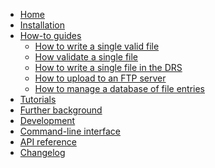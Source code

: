 <!---
Navigation specification

See https://oprypin.github.io/mkdocs-literate-nav/
-->
- [Home](index.md)
- [Installation](installation.md)
- [How-to guides](how-to-guides/index.md)
    - [How to write a single valid file](how-to-guides/how-to-write-a-single-valid-file.py)
    - [How validate a single file](how-to-guides/how-to-validate-a-single-file.py)
    - [How to write a single file in the DRS](how-to-guides/how-to-write-a-single-file-in-the-drs.py)
    - [How to upload to an FTP server](how-to-guides/how-to-upload-to-ftp.py)
    - [How to manage a database of file entries](how-to-guides/how-to-manage-a-database.py)
- [Tutorials](tutorials.md)
- [Further background](explanation.md)
- [Development](development.md)
- [Command-line interface](cli/index.md)
- [API reference](api/input4mips_validation/)
- [Changelog](changelog.md)
